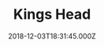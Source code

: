 ---
date: 2018-12-03T18:31:45.000Z
title: Kings Head
latitude: 52.044994397521684
longitude: 0.9531346926838999
url: https://www.battleburys.com
category: checkin
---